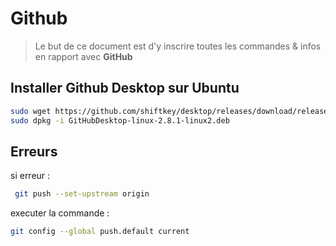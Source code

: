 # Github

> Le but de ce document est d'y inscrire toutes les commandes & infos en rapport avec **GitHub**

## Installer Github Desktop sur Ubuntu

```bash
sudo wget https://github.com/shiftkey/desktop/releases/download/release-2.8.1-linux2/GitHubDesktop-linux-2.8.1-linux2.deb
sudo dpkg -i GitHubDesktop-linux-2.8.1-linux2.deb
```

## Erreurs
si erreur :
```bash
 git push --set-upstream origin
 ```
executer la commande :
```bash
git config --global push.default current
```